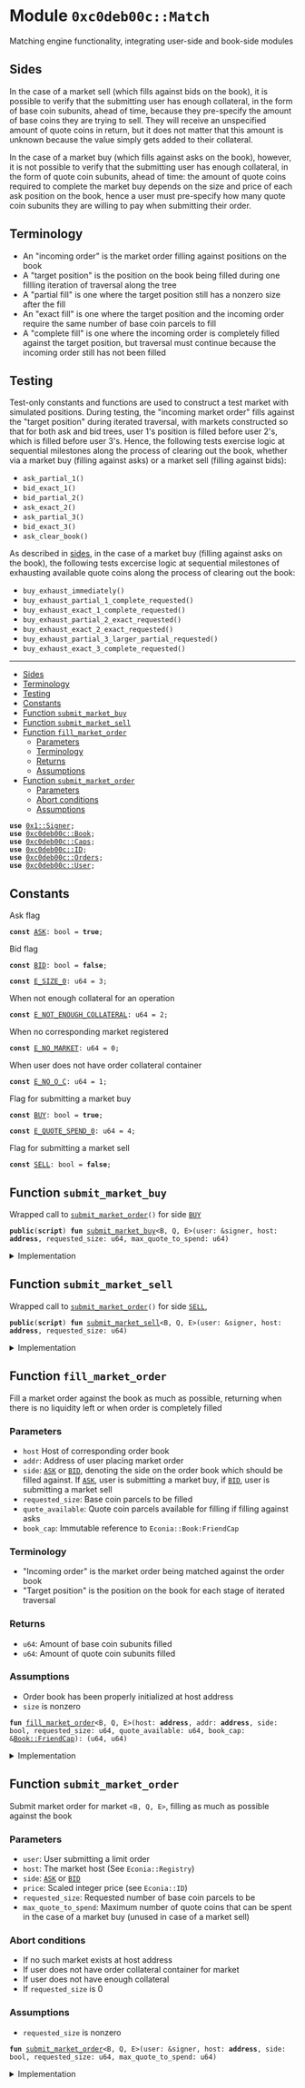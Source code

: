 
<a name="0xc0deb00c_Match"></a>

# Module `0xc0deb00c::Match`

Matching engine functionality, integrating user-side and book-side
modules


<a name="@Sides_0"></a>

## Sides


In the case of a market sell (which fills against bids on the book),
it is possible to verify that the submitting user has enough
collateral, in the form of base coin subunits, ahead of time,
because they pre-specify the amount of base coins they are trying to
sell. They will receive an unspecified amount of quote coins in
return, but it does not matter that this amount is unknown because
the value simply gets added to their collateral.

In the case of a market buy (which fills against asks on the book),
however, it is not possible to verify that the submitting user has
enough collateral, in the form of quote coin subunits, ahead of
time: the amount of quote coins required to complete the market buy
depends on the size and price of each ask position on the book,
hence a user must pre-specify how many quote coin subunits they are
willing to pay when submitting their order.


<a name="@Terminology_1"></a>

## Terminology

* An "incoming order" is the market order filling against positions
on the book
* A "target position" is the position on the book being filled
during one fillling iteration of traversal along the tree
* A "partial fill" is one where the target position still has a
nonzero size after the fill
* An "exact fill" is one where the target position and the incoming
order require the same number of base coin parcels to fill
* A "complete fill" is one where the incoming order is completely
filled against the target position, but traversal must continue
because the incoming order still has not been filled


<a name="@Testing_2"></a>

## Testing


Test-only constants and functions are used to construct a test
market with simulated positions. During testing, the "incoming
market order" fills against the "target position" during iterated
traversal, with markets constructed so that for both ask and bid
trees, user 1's position is filled before user 2's, which is filled
before user 3's. Hence, the following tests exercise logic at
sequential milestones along the process of clearing out the book,
whether via a market buy (filling against asks) or a market sell
(filling against bids):
* <code>ask_partial_1()</code>
* <code>bid_exact_1()</code>
* <code>bid_partial_2()</code>
* <code>ask_exact_2()</code>
* <code>ask_partial_3()</code>
* <code>bid_exact_3()</code>
* <code>ask_clear_book()</code>

As described in [sides](#sides), in the case of a market buy
(filling against asks on the book), the following tests excercise
logic at sequential milestones of exhausting available quote coins
along the process of clearing out the book:
* <code>buy_exhaust_immediately()</code>
* <code>buy_exhaust_partial_1_complete_requested()</code>
* <code>buy_exhaust_exact_1_complete_requested()</code>
* <code>buy_exhaust_partial_2_exact_requested()</code>
* <code>buy_exhaust_exact_2_exact_requested()</code>
* <code>buy_exhaust_partial_3_larger_partial_requested()</code>
* <code>buy_exhaust_exact_3_complete_requested()</code>

---


-  [Sides](#@Sides_0)
-  [Terminology](#@Terminology_1)
-  [Testing](#@Testing_2)
-  [Constants](#@Constants_3)
-  [Function `submit_market_buy`](#0xc0deb00c_Match_submit_market_buy)
-  [Function `submit_market_sell`](#0xc0deb00c_Match_submit_market_sell)
-  [Function `fill_market_order`](#0xc0deb00c_Match_fill_market_order)
    -  [Parameters](#@Parameters_4)
    -  [Terminology](#@Terminology_5)
    -  [Returns](#@Returns_6)
    -  [Assumptions](#@Assumptions_7)
-  [Function `submit_market_order`](#0xc0deb00c_Match_submit_market_order)
    -  [Parameters](#@Parameters_8)
    -  [Abort conditions](#@Abort_conditions_9)
    -  [Assumptions](#@Assumptions_10)


<pre><code><b>use</b> <a href="../../../build/MoveStdlib/docs/Signer.md#0x1_Signer">0x1::Signer</a>;
<b>use</b> <a href="Book.md#0xc0deb00c_Book">0xc0deb00c::Book</a>;
<b>use</b> <a href="Caps.md#0xc0deb00c_Caps">0xc0deb00c::Caps</a>;
<b>use</b> <a href="ID.md#0xc0deb00c_ID">0xc0deb00c::ID</a>;
<b>use</b> <a href="Orders.md#0xc0deb00c_Orders">0xc0deb00c::Orders</a>;
<b>use</b> <a href="User.md#0xc0deb00c_User">0xc0deb00c::User</a>;
</code></pre>



<a name="@Constants_3"></a>

## Constants


<a name="0xc0deb00c_Match_ASK"></a>

Ask flag


<pre><code><b>const</b> <a href="Match.md#0xc0deb00c_Match_ASK">ASK</a>: bool = <b>true</b>;
</code></pre>



<a name="0xc0deb00c_Match_BID"></a>

Bid flag


<pre><code><b>const</b> <a href="Match.md#0xc0deb00c_Match_BID">BID</a>: bool = <b>false</b>;
</code></pre>



<a name="0xc0deb00c_Match_E_SIZE_0"></a>



<pre><code><b>const</b> <a href="Match.md#0xc0deb00c_Match_E_SIZE_0">E_SIZE_0</a>: u64 = 3;
</code></pre>



<a name="0xc0deb00c_Match_E_NOT_ENOUGH_COLLATERAL"></a>

When not enough collateral for an operation


<pre><code><b>const</b> <a href="Match.md#0xc0deb00c_Match_E_NOT_ENOUGH_COLLATERAL">E_NOT_ENOUGH_COLLATERAL</a>: u64 = 2;
</code></pre>



<a name="0xc0deb00c_Match_E_NO_MARKET"></a>

When no corresponding market registered


<pre><code><b>const</b> <a href="Match.md#0xc0deb00c_Match_E_NO_MARKET">E_NO_MARKET</a>: u64 = 0;
</code></pre>



<a name="0xc0deb00c_Match_E_NO_O_C"></a>

When user does not have order collateral container


<pre><code><b>const</b> <a href="Match.md#0xc0deb00c_Match_E_NO_O_C">E_NO_O_C</a>: u64 = 1;
</code></pre>



<a name="0xc0deb00c_Match_BUY"></a>

Flag for submitting a market buy


<pre><code><b>const</b> <a href="Match.md#0xc0deb00c_Match_BUY">BUY</a>: bool = <b>true</b>;
</code></pre>



<a name="0xc0deb00c_Match_E_QUOTE_SPEND_0"></a>



<pre><code><b>const</b> <a href="Match.md#0xc0deb00c_Match_E_QUOTE_SPEND_0">E_QUOTE_SPEND_0</a>: u64 = 4;
</code></pre>



<a name="0xc0deb00c_Match_SELL"></a>

Flag for submitting a market sell


<pre><code><b>const</b> <a href="Match.md#0xc0deb00c_Match_SELL">SELL</a>: bool = <b>false</b>;
</code></pre>



<a name="0xc0deb00c_Match_submit_market_buy"></a>

## Function `submit_market_buy`

Wrapped call to <code><a href="Match.md#0xc0deb00c_Match_submit_market_order">submit_market_order</a>()</code> for side <code><a href="Match.md#0xc0deb00c_Match_BUY">BUY</a></code>


<pre><code><b>public</b>(<b>script</b>) <b>fun</b> <a href="Match.md#0xc0deb00c_Match_submit_market_buy">submit_market_buy</a>&lt;B, Q, E&gt;(user: &signer, host: <b>address</b>, requested_size: u64, max_quote_to_spend: u64)
</code></pre>



<details>
<summary>Implementation</summary>


<pre><code><b>public</b>(<b>script</b>) <b>fun</b> <a href="Match.md#0xc0deb00c_Match_submit_market_buy">submit_market_buy</a>&lt;B, Q, E&gt;(
    user: &signer,
    host: <b>address</b>,
    requested_size: u64,
    max_quote_to_spend: u64
) {
    <a href="Match.md#0xc0deb00c_Match_submit_market_order">submit_market_order</a>&lt;B, Q, E&gt;(
        user, host, <a href="Match.md#0xc0deb00c_Match_BUY">BUY</a>, requested_size, max_quote_to_spend);
}
</code></pre>



</details>

<a name="0xc0deb00c_Match_submit_market_sell"></a>

## Function `submit_market_sell`

Wrapped call to <code><a href="Match.md#0xc0deb00c_Match_submit_market_order">submit_market_order</a>()</code> for side <code><a href="Match.md#0xc0deb00c_Match_SELL">SELL</a></code>,


<pre><code><b>public</b>(<b>script</b>) <b>fun</b> <a href="Match.md#0xc0deb00c_Match_submit_market_sell">submit_market_sell</a>&lt;B, Q, E&gt;(user: &signer, host: <b>address</b>, requested_size: u64)
</code></pre>



<details>
<summary>Implementation</summary>


<pre><code><b>public</b>(<b>script</b>) <b>fun</b> <a href="Match.md#0xc0deb00c_Match_submit_market_sell">submit_market_sell</a>&lt;B, Q, E&gt;(
    user: &signer,
    host: <b>address</b>,
    requested_size: u64,
) {
    <a href="Match.md#0xc0deb00c_Match_submit_market_order">submit_market_order</a>&lt;B, Q, E&gt;(user, host, <a href="Match.md#0xc0deb00c_Match_SELL">SELL</a>, requested_size, 0);
}
</code></pre>



</details>

<a name="0xc0deb00c_Match_fill_market_order"></a>

## Function `fill_market_order`

Fill a market order against the book as much as possible,
returning when there is no liquidity left or when order is
completely filled


<a name="@Parameters_4"></a>

### Parameters

* <code>host</code> Host of corresponding order book
* <code>addr</code>: Address of user placing market order
* <code>side</code>: <code><a href="Match.md#0xc0deb00c_Match_ASK">ASK</a></code> or <code><a href="Match.md#0xc0deb00c_Match_BID">BID</a></code>, denoting the side on the order book
which should be filled against. If <code><a href="Match.md#0xc0deb00c_Match_ASK">ASK</a></code>, user is submitting
a market buy, if <code><a href="Match.md#0xc0deb00c_Match_BID">BID</a></code>, user is submitting a market sell
* <code>requested_size</code>: Base coin parcels to be filled
* <code>quote_available</code>: Quote coin parcels available for filling if
filling against asks
* <code>book_cap</code>: Immutable reference to <code>Econia::Book:FriendCap</code>


<a name="@Terminology_5"></a>

### Terminology

* "Incoming order" is the market order being matched against
the order book
* "Target position" is the position on the book for each stage
of iterated traversal


<a name="@Returns_6"></a>

### Returns

* <code>u64</code>: Amount of base coin subunits filled
* <code>u64</code>: Amount of quote coin subunits filled


<a name="@Assumptions_7"></a>

### Assumptions

* Order book has been properly initialized at host address
* <code>size</code> is nonzero


<pre><code><b>fun</b> <a href="Match.md#0xc0deb00c_Match_fill_market_order">fill_market_order</a>&lt;B, Q, E&gt;(host: <b>address</b>, addr: <b>address</b>, side: bool, requested_size: u64, quote_available: u64, book_cap: &<a href="Book.md#0xc0deb00c_Book_FriendCap">Book::FriendCap</a>): (u64, u64)
</code></pre>



<details>
<summary>Implementation</summary>


<pre><code><b>fun</b> <a href="Match.md#0xc0deb00c_Match_fill_market_order">fill_market_order</a>&lt;B, Q, E&gt;(
    host: <b>address</b>,
    addr: <b>address</b>,
    side: bool,
    requested_size: u64,
    quote_available: u64,
    book_cap: &BookCap
): (
    u64,
    u64,
) {
    // Get number of positions on corresponding order book side
    <b>let</b> n_positions = <b>if</b> (side == <a href="Match.md#0xc0deb00c_Match_ASK">ASK</a>) n_asks&lt;B, Q, E&gt;(host, book_cap)
        <b>else</b> n_bids&lt;B, Q, E&gt;(host, book_cap);
    // Return no fills <b>if</b> no positions on book
    <b>if</b> (n_positions == 0) <b>return</b> (0, 0);
    // Get scale factor of corresponding order book
    <b>let</b> scale_factor = scale_factor&lt;B, Q, E&gt;(host, book_cap);
    // Initialize counters for base coin parcels and quote coin
    // subunits filled
    <b>let</b> (base_parcels_filled, quote_coins_filled) = (0, 0);
    // Initialize traversal, storing <a href="ID.md#0xc0deb00c_ID">ID</a> of target position, <b>address</b>
    // of user holding it, the parent field of corresponding tree
    // node, child index of corresponding node, amount filled, <b>if</b> an
    // exact match between incoming order and target position, and
    // <b>if</b> the incoming order <b>has</b> insufficient quote coins in case of
    // an ask
    <b>let</b> (target_id, target_addr, target_p_f, target_c_i, filled, exact,
         insufficient_quote) =
        traverse_init_fill&lt;B, Q, E&gt;(
            host, addr, side, requested_size, quote_available, book_cap);
    <b>loop</b> { // Begin traversal <b>loop</b>
        // Update counter for number of base parcels filled
        base_parcels_filled = base_parcels_filled + filled;
        // Calculate number of quote coins just filled
        <b>let</b> quote_coins_just_filled = id_p(target_id) * filled;
        // Update counter for number of quote coins filled
        quote_coins_filled = quote_coins_filled + quote_coins_just_filled;
        // If filling against asks, <b>update</b> counter for quote coins
        // still available for filling
        <b>if</b> (side == <a href="Match.md#0xc0deb00c_Match_ASK">ASK</a>) quote_available =
            quote_available - quote_coins_just_filled;
        // Decrement requested size left <b>to</b> match
        requested_size = requested_size - filled;
        // Determine <b>if</b> target position completely filled
        <b>let</b> complete = ((exact || requested_size &gt; 0) &&
                        !insufficient_quote);
        // Route funds between conterparties, <b>update</b> open orders
        process_fill&lt;B, Q, E&gt;(target_addr, addr, side, target_id, filled,
                              scale_factor, complete);
        // If incoming order unfilled and can traverse
        <b>if</b> (requested_size &gt; 0 && n_positions &gt; 1 && !insufficient_quote) {
            // Traverse pop fill <b>to</b> next position
            (target_id, target_addr, target_p_f, target_c_i, filled, exact,
                insufficient_quote)
                = traverse_pop_fill&lt;B, Q, E&gt;(
                    host, addr, side, requested_size, quote_available,
                    n_positions, target_id, target_p_f, target_c_i,
                    book_cap);
            // Decrement count of positions on book for given side
            n_positions = n_positions - 1;
        } <b>else</b> { // If should not <b>continue</b> iterated traverse fill
            // Determine <b>if</b> a partial target fill was made
            <b>let</b> partial_target_fill =
                (requested_size == 0 && !exact) || insufficient_quote;
            // If anything other than a partial target fill made
            <b>if</b> (!partial_target_fill) {
                // Cancel target position
                cancel_position&lt;B, Q, E&gt;(host, side, target_id, book_cap);
            };
            // Refresh the max bid/<b>min</b> ask <a href="ID.md#0xc0deb00c_ID">ID</a> for the order book
            refresh_extreme_order_id&lt;B, Q, E&gt;(host, side, book_cap);
            <b>break</b> // Break out of iterated traversal <b>loop</b>
        };
    };
    // Return base coin subunits and quote coin subunits filled
    (base_parcels_filled * scale_factor, quote_coins_filled)
}
</code></pre>



</details>

<a name="0xc0deb00c_Match_submit_market_order"></a>

## Function `submit_market_order`

Submit market order for market <code>&lt;B, Q, E&gt;</code>, filling as much
as possible against the book


<a name="@Parameters_8"></a>

### Parameters

* <code>user</code>: User submitting a limit order
* <code>host</code>: The market host (See <code>Econia::Registry</code>)
* <code>side</code>: <code><a href="Match.md#0xc0deb00c_Match_ASK">ASK</a></code> or <code><a href="Match.md#0xc0deb00c_Match_BID">BID</a></code>
* <code>price</code>: Scaled integer price (see <code>Econia::ID</code>)
* <code>requested_size</code>: Requested number of base coin parcels to be
* <code>max_quote_to_spend</code>: Maximum number of quote coins that can
be spent in the case of a market buy (unused in case of a
market sell)


<a name="@Abort_conditions_9"></a>

### Abort conditions

* If no such market exists at host address
* If user does not have order collateral container for market
* If user does not have enough collateral
* If <code>requested_size</code> is 0


<a name="@Assumptions_10"></a>

### Assumptions

* <code>requested_size</code> is nonzero


<pre><code><b>fun</b> <a href="Match.md#0xc0deb00c_Match_submit_market_order">submit_market_order</a>&lt;B, Q, E&gt;(user: &signer, host: <b>address</b>, side: bool, requested_size: u64, max_quote_to_spend: u64)
</code></pre>



<details>
<summary>Implementation</summary>


<pre><code><b>fun</b> <a href="Match.md#0xc0deb00c_Match_submit_market_order">submit_market_order</a>&lt;B, Q, E&gt;(
    user: &signer,
    host: <b>address</b>,
    side: bool,
    requested_size: u64,
    max_quote_to_spend: u64
) {
    // Assert order <b>has</b> actual size
    <b>assert</b>!(requested_size &gt; 0, <a href="Match.md#0xc0deb00c_Match_E_SIZE_0">E_SIZE_0</a>);
    // If a market buy, <b>assert</b> willing <b>to</b> spend quote coins
    <b>if</b> (side == <a href="Match.md#0xc0deb00c_Match_BUY">BUY</a>) <b>assert</b>!(max_quote_to_spend &gt; 0, <a href="Match.md#0xc0deb00c_Match_E_QUOTE_SPEND_0">E_QUOTE_SPEND_0</a>);
    // Get book-side and open-orders side capabilities
    <b>let</b> (book_cap, orders_cap) = (book_cap(), orders_cap());
    // Assert market <b>exists</b> at given host <b>address</b>
    <b>assert</b>!(exists_book&lt;B, Q, E&gt;(host, &book_cap), <a href="Match.md#0xc0deb00c_Match_E_NO_MARKET">E_NO_MARKET</a>);
    <b>let</b> user_address = address_of(user); // Get user <b>address</b>
    // Assert user <b>has</b> order collateral container
    <b>assert</b>!(exists_o_c&lt;B, Q, E&gt;(user_address, &orders_cap), <a href="Match.md#0xc0deb00c_Match_E_NO_O_C">E_NO_O_C</a>);
    // Update user sequence counter
    update_user_seq_counter(user, &orders_cap);
    // Get available collateral for user on given market
    <b>let</b> (base_available, quote_available) =
        get_available_collateral&lt;B, Q, E&gt;(user_address, &orders_cap);
    // If submitting a market buy (<b>if</b> filling against ask positions
    // on the order book)
    <b>if</b> (side == <a href="Match.md#0xc0deb00c_Match_BUY">BUY</a>) {
        // Assert user <b>has</b> enough quote coins <b>to</b> spend
        <b>assert</b>!(quote_available &gt;= max_quote_to_spend,
            <a href="Match.md#0xc0deb00c_Match_E_NOT_ENOUGH_COLLATERAL">E_NOT_ENOUGH_COLLATERAL</a>);
        // Fill a market order through the matching engine, storing
        // numer of quote coins spent
        <b>let</b> (_, quote_coins_spent) = <a href="Match.md#0xc0deb00c_Match_fill_market_order">fill_market_order</a>&lt;B, Q, E&gt;(
            host, user_address, <a href="Match.md#0xc0deb00c_Match_ASK">ASK</a>, requested_size, max_quote_to_spend,
            &book_cap());
        // Update count of available quote coins
        dec_available_collateral&lt;B, Q, E&gt;(
            user_address, 0, quote_coins_spent, &orders_cap);
    } <b>else</b> { // If submitting a market sell (filling against bids)
        // Get number of base coins required <b>to</b> execute market sell
        <b>let</b> base_coins_required = requested_size *
            orders_scale_factor&lt;B, Q, E&gt;(user_address, &orders_cap());
        // Assert user <b>has</b> enough available base coins <b>to</b> sell
        <b>assert</b>!(base_available &gt;= base_coins_required,
            <a href="Match.md#0xc0deb00c_Match_E_NOT_ENOUGH_COLLATERAL">E_NOT_ENOUGH_COLLATERAL</a>);
        // Fill a market order through the matching engine, storing
        // numer of base coin subunits sold
        <b>let</b> (base_coins_sold, _) = <a href="Match.md#0xc0deb00c_Match_fill_market_order">fill_market_order</a>&lt;B, Q, E&gt;(
            host, user_address, <a href="Match.md#0xc0deb00c_Match_BID">BID</a>, requested_size, 0, &book_cap());
        // Update count of available base coins
        dec_available_collateral&lt;B, Q, E&gt;(
            user_address, base_coins_sold, 0, &orders_cap);
    }
}
</code></pre>



</details>
